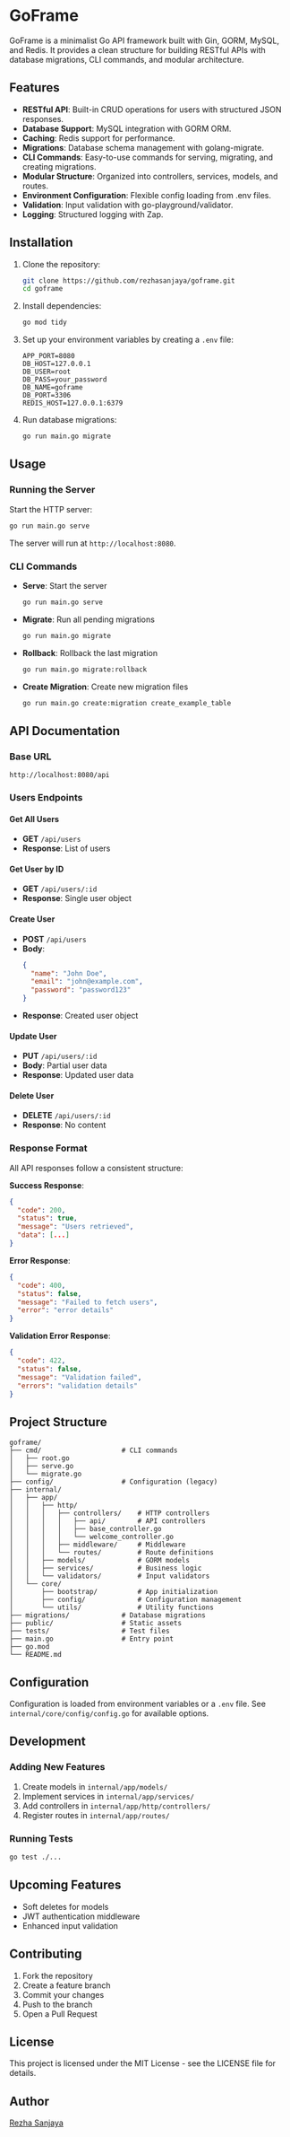 # GoFrame

GoFrame is a minimalist Go API framework built with Gin, GORM, MySQL, and Redis. It provides a clean structure for building RESTful APIs with database migrations, CLI commands, and modular architecture.

## Features

- **RESTful API**: Built-in CRUD operations for users with structured JSON responses.
- **Database Support**: MySQL integration with GORM ORM.
- **Caching**: Redis support for performance.
- **Migrations**: Database schema management with golang-migrate.
- **CLI Commands**: Easy-to-use commands for serving, migrating, and creating migrations.
- **Modular Structure**: Organized into controllers, services, models, and routes.
- **Environment Configuration**: Flexible config loading from .env files.
- **Validation**: Input validation with go-playground/validator.
- **Logging**: Structured logging with Zap.

## Installation

1. Clone the repository:

   ```bash
   git clone https://github.com/rezhasanjaya/goframe.git
   cd goframe
   ```

2. Install dependencies:

   ```bash
   go mod tidy
   ```

3. Set up your environment variables by creating a `.env` file:

   ```env
   APP_PORT=8080
   DB_HOST=127.0.0.1
   DB_USER=root
   DB_PASS=your_password
   DB_NAME=goframe
   DB_PORT=3306
   REDIS_HOST=127.0.0.1:6379
   ```

4. Run database migrations:
   ```bash
   go run main.go migrate
   ```

## Usage

### Running the Server

Start the HTTP server:

```bash
go run main.go serve
```

The server will run at `http://localhost:8080`.

### CLI Commands

- **Serve**: Start the server

  ```bash
  go run main.go serve
  ```

- **Migrate**: Run all pending migrations

  ```bash
  go run main.go migrate
  ```

- **Rollback**: Rollback the last migration

  ```bash
  go run main.go migrate:rollback
  ```

- **Create Migration**: Create new migration files
  ```bash
  go run main.go create:migration create_example_table
  ```

## API Documentation

### Base URL

```
http://localhost:8080/api
```

### Users Endpoints

#### Get All Users

- **GET** `/api/users`
- **Response**: List of users

#### Get User by ID

- **GET** `/api/users/:id`
- **Response**: Single user object

#### Create User

- **POST** `/api/users`
- **Body**:
  ```json
  {
    "name": "John Doe",
    "email": "john@example.com",
    "password": "password123"
  }
  ```
- **Response**: Created user object

#### Update User

- **PUT** `/api/users/:id`
- **Body**: Partial user data
- **Response**: Updated user data

#### Delete User

- **DELETE** `/api/users/:id`
- **Response**: No content

### Response Format

All API responses follow a consistent structure:

**Success Response**:

```json
{
  "code": 200,
  "status": true,
  "message": "Users retrieved",
  "data": [...]
}
```

**Error Response**:

```json
{
  "code": 400,
  "status": false,
  "message": "Failed to fetch users",
  "error": "error details"
}
```

**Validation Error Response**:

```json
{
  "code": 422,
  "status": false,
  "message": "Validation failed",
  "errors": "validation details"
}
```

## Project Structure

```
goframe/
├── cmd/                    # CLI commands
│   ├── root.go
│   ├── serve.go
│   └── migrate.go
├── config/                 # Configuration (legacy)
├── internal/
│   ├── app/
│   │   ├── http/
│   │   │   ├── controllers/    # HTTP controllers
│   │   │   │   ├── api/        # API controllers
│   │   │   │   ├── base_controller.go
│   │   │   │   └── welcome_controller.go
│   │   │   ├── middleware/     # Middleware
│   │   │   └── routes/         # Route definitions
│   │   ├── models/             # GORM models
│   │   ├── services/           # Business logic
│   │   └── validators/         # Input validators
│   └── core/
│       ├── bootstrap/          # App initialization
│       ├── config/             # Configuration management
│       └── utils/              # Utility functions
├── migrations/             # Database migrations
├── public/                 # Static assets
├── tests/                  # Test files
├── main.go                 # Entry point
├── go.mod
└── README.md
```

## Configuration

Configuration is loaded from environment variables or a `.env` file. See `internal/core/config/config.go` for available options.

## Development

### Adding New Features

1. Create models in `internal/app/models/`
2. Implement services in `internal/app/services/`
3. Add controllers in `internal/app/http/controllers/`
4. Register routes in `internal/app/routes/`

### Running Tests

```bash
go test ./...
```

## Upcoming Features

- Soft deletes for models
- JWT authentication middleware
- Enhanced input validation

## Contributing

1. Fork the repository
2. Create a feature branch
3. Commit your changes
4. Push to the branch
5. Open a Pull Request

## License

This project is licensed under the MIT License - see the LICENSE file for details.

## Author

[Rezha Sanjaya](https://github.com/rezhasanjaya)
